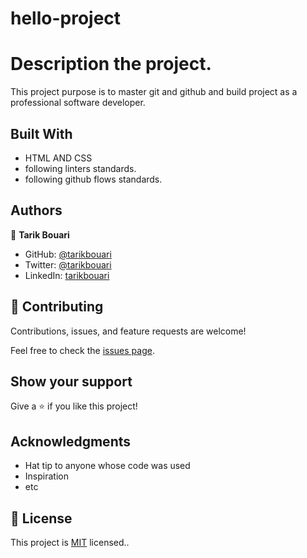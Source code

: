 
# hello-project

# Description the project.

This project purpose is to master git and github and build project as a professional software developer.


## Built With

- HTML AND CSS
- following linters standards.
- following github flows standards.



## Authors

👤 **Tarik Bouari**

- GitHub: [@tarikbouari](https://github.com/githubhandle)
- Twitter: [@tarikbouari](https://twitter.com/twitterhandle)
- LinkedIn: [tarikbouari](https://linkedin.com/in/linkedinhandle)



## 🤝 Contributing

Contributions, issues, and feature requests are welcome!

Feel free to check the [issues page](../../issues/).

## Show your support

Give a ⭐️ if you like this project!

## Acknowledgments

- Hat tip to anyone whose code was used
- Inspiration
- etc

## 📝 License

This project is [MIT](./MIT.md) licensed..
